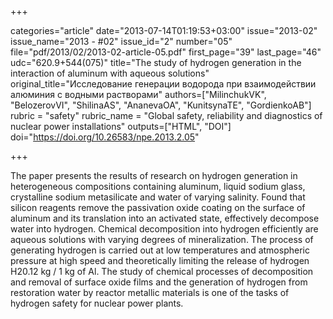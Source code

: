 +++

categories="article"
date="2013-07-14T01:19:53+03:00"
issue="2013-02"
issue_name="2013 - #02"
issue_id="2"
number="05"
file="pdf/2013/02/2013-02-article-05.pdf"
first_page="39"
last_page="46"
udc="620.9+544(075)"
title="The study of hydrogen generation in the interaction of aluminum with aqueous solutions"
original_title="Исследование генерации водорода при взаимодействии алюминия с водными растворами"
authors=["MilinchukVK", "BelozerovVI", "ShilinaAS", "AnanevaOA", "KunitsynaTE", "GordienkoAB"]
rubric = "safety"
rubric_name = "Global safety, reliability and diagnostics of nuclear power installations"
outputs=["HTML", "DOI"]
doi="https://doi.org/10.26583/npe.2013.2.05"

+++

The paper presents the results of research on hydrogen generation in heterogeneous compositions containing aluminum, liquid sodium glass, crystalline sodium metasilicate and water of varying salinity. Found that silicon reagents remove the passivation oxide coating on the surface of aluminum and its translation into an activated state, effectively decompose water into hydrogen. Chemical decomposition into hydrogen efficiently are aqueous solutions with varying degrees of mineralization. The process of generating hydrogen is carried out at low temperatures and atmospheric pressure at high speed and theoretically limiting the release of hydrogen H20.12 kg / 1 kg of Al. The study of chemical processes of decomposition and removal of surface oxide films and the generation of hydrogen from restoration water by reactor metallic materials is one of the tasks of hydrogen safety for nuclear power plants.